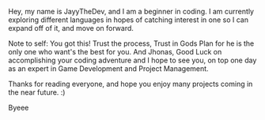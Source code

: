 Hey, my name is JayyTheDev, and I am a beginner in coding. I am currently exploring different languages in hopes of catching interest in one so I can expand off of it, and move on forward.

Note to self: You got this! Trust the process, Trust in Gods Plan for he is the only one who want's the best for you. And Jhonas, Good Luck on accomplishing your coding adventure and I hope to see you,
on top one day as an expert in Game Development and Project Management.

Thanks for reading everyone, and hope you enjoy many projects coming in the near future. :)

Byeee
